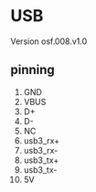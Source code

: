 # USB
Version osf.008.v1.0 
## pinning
 1. GND
 2. VBUS
 3. D+
 4. D-
 5. NC
 6. usb3_rx+
 7. usb3_rx-
 8. usb3_tx+
 9. usb3_tx-
 10. 5V

